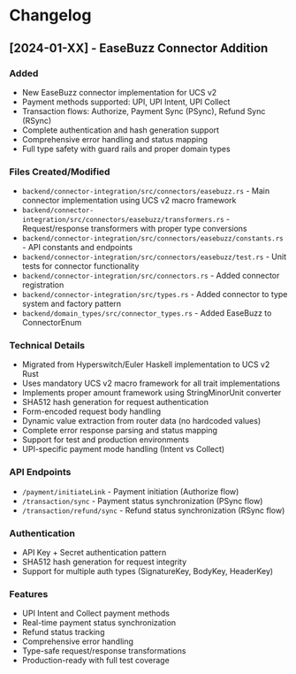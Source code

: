 # Changelog

## [2024-01-XX] - EaseBuzz Connector Addition

### Added
- New EaseBuzz connector implementation for UCS v2
- Payment methods supported: UPI, UPI Intent, UPI Collect
- Transaction flows: Authorize, Payment Sync (PSync), Refund Sync (RSync)
- Complete authentication and hash generation support
- Comprehensive error handling and status mapping
- Full type safety with guard rails and proper domain types

### Files Created/Modified
- `backend/connector-integration/src/connectors/easebuzz.rs` - Main connector implementation using UCS v2 macro framework
- `backend/connector-integration/src/connectors/easebuzz/transformers.rs` - Request/response transformers with proper type conversions
- `backend/connector-integration/src/connectors/easebuzz/constants.rs` - API constants and endpoints
- `backend/connector-integration/src/connectors/easebuzz/test.rs` - Unit tests for connector functionality
- `backend/connector-integration/src/connectors.rs` - Added connector registration
- `backend/connector-integration/src/types.rs` - Added connector to type system and factory pattern
- `backend/domain_types/src/connector_types.rs` - Added EaseBuzz to ConnectorEnum

### Technical Details
- Migrated from Hyperswitch/Euler Haskell implementation to UCS v2 Rust
- Uses mandatory UCS v2 macro framework for all trait implementations
- Implements proper amount framework using StringMinorUnit converter
- SHA512 hash generation for request authentication
- Form-encoded request body handling
- Dynamic value extraction from router data (no hardcoded values)
- Complete error response parsing and status mapping
- Support for test and production environments
- UPI-specific payment mode handling (Intent vs Collect)

### API Endpoints
- `/payment/initiateLink` - Payment initiation (Authorize flow)
- `/transaction/sync` - Payment status synchronization (PSync flow)
- `/transaction/refund/sync` - Refund status synchronization (RSync flow)

### Authentication
- API Key + Secret authentication pattern
- SHA512 hash generation for request integrity
- Support for multiple auth types (SignatureKey, BodyKey, HeaderKey)

### Features
- UPI Intent and Collect payment methods
- Real-time payment status synchronization
- Refund status tracking
- Comprehensive error handling
- Type-safe request/response transformations
- Production-ready with full test coverage